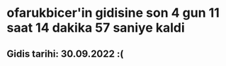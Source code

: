 # ofarukbicer'in gidisine son 4 gun 11 saat 14 dakika 57 saniye kaldi

## Gidis tarihi: 30.09.2022 :(